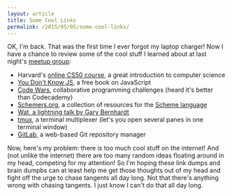 ```yaml
---
layout: article
title: Some Cool Links
permalink: /2015/05/05/some-cool-links/
---
```


OK, I'm back. That was the first time I ever forgot my laptop charger! Now I have a chance to review some of the cool stuff I learned about at last night's [meetup group](http://www.meetup.com/LearnToCodeLA/):

- Harvard's [online CS50 course](https://cs50.harvard.edu/), a great introduction to computer science
- [You Don't Know JS](https://github.com/getify/You-Dont-Know-JS), a free book on JavaScript
- [Code Wars](http://www.codewars.com/), collaborative programming challenges (heard it's better than Codecademy)
- [Schemers.org](http://www.schemers.org/), a collection of resources for the [Scheme language](http://en.wikipedia.org/wiki/Scheme_(programming_language))
- [Wat, a lightning talk by Gary Bernhardt](https://www.destroyallsoftware.com/talks/wat)
- [tmux](http://en.wikipedia.org/wiki/Tmux), a terminal multiplexer (let's you open several panes in one terminal window)
- [GitLab](https://about.gitlab.com/), a web-based Git repository manager

Now, here's my problem: there is too much cool stuff on the internet! And (not unlike the internet) there are too many random ideas floating around in my head, competing for my attention! So I'm hoping these link dumps and brain dumpbs can at least help me get those thoughts out of my head and fight off the urge to chase tangents all day long. Not that there's anything wrong with chasing tangents. I just know I can't do that all day long.
